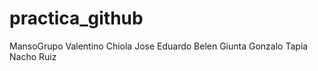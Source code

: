 # practica_github
 MansoGrupo
 Valentino Chiola
Jose Eduardo
 Belen Giunta
Gonzalo Tapia
Nacho Ruiz

